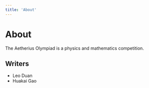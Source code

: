 ```yaml
---
title: 'About'
---
```


# About

The Aetherius Olympiad is a physics and mathematics competition.

## Writers

- Leo Duan
- Huakai Gao
